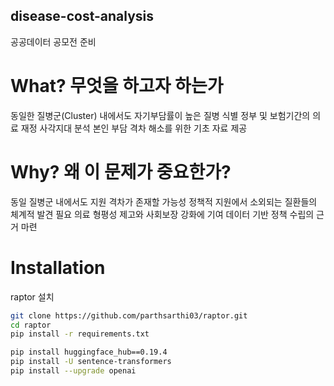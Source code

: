 ## disease-cost-analysis
공공데이터 공모전 준비

# What? 무엇을 하고자 하는가
동일한 질병군(Cluster) 내에서도 자기부담률이 높은 질병 식별
정부 및 보험기간의 의료 재정 사각지대 분석
본인 부담 격차 해소를 위한 기초 자료 제공

# Why? 왜 이 문제가 중요한가?
동일 질병군 내에서도 지원 격차가 존재할 가능성
정책적 지원에서 소외되는 질환들의 체계적 발견 필요
의료 형평성 제고와 사회보장 강화에 기여
데이터 기반 정책 수립의 근거 마련

# Installation

raptor 설치

```bash
git clone https://github.com/parthsarthi03/raptor.git
cd raptor
pip install -r requirements.txt

pip install huggingface_hub==0.19.4
pip install -U sentence-transformers
pip install --upgrade openai
```
